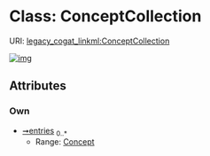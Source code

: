 
# Class: ConceptCollection



URI: [legacy_cogat_linkml:ConceptCollection](https://w3id.org/rwblair/legacy-cogat-linkml/ConceptCollection)


[![img](https://yuml.me/diagram/nofunky;dir:TB/class/[Concept]<entries%200..*-++[ConceptCollection],[Concept])](https://yuml.me/diagram/nofunky;dir:TB/class/[Concept]<entries%200..*-++[ConceptCollection],[Concept])

## Attributes


### Own

 * [➞entries](conceptCollection__entries.md)  <sub>0..\*</sub>
     * Range: [Concept](Concept.md)
